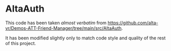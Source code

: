 # AltaAuth

This code has been taken _almost verbatim_ from https://github.com/alta-vr/Demos-ATT-Friend-Manager/tree/main/src/AltaAuth.

It has been modified slightly only to match code style and quality of the rest of this project.
